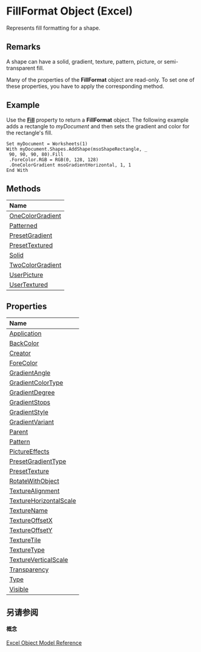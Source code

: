 
# FillFormat Object (Excel)

Represents fill formatting for a shape.


## Remarks

 A shape can have a solid, gradient, texture, pattern, picture, or semi-transparent fill.

Many of the properties of the  **FillFormat** object are read-only. To set one of these properties, you have to apply the corresponding method.


## Example

Use the  **[Fill](b533b463-51c5-f59e-c3ba-cfe7512daa53.md)** property to return a **FillFormat** object. The following example adds a rectangle to _myDocument_ and then sets the gradient and color for the rectangle's fill.


```
Set myDocument = Worksheets(1) 
With myDocument.Shapes.AddShape(msoShapeRectangle, _ 
 90, 90, 90, 80).Fill 
 .ForeColor.RGB = RGB(0, 128, 128) 
 .OneColorGradient msoGradientHorizontal, 1, 1 
End With
```


## Methods



|**Name**|
|:-----|
|[OneColorGradient](dc44ddab-7aee-acd9-1008-1a9bbae13829.md)|
|[Patterned](661426fa-ede7-8f15-29ed-42c283e50799.md)|
|[PresetGradient](0bcebb14-7f39-d20c-6701-76355c212f99.md)|
|[PresetTextured](44661e53-9aee-7abd-6a6e-b6cb0a97ee2d.md)|
|[Solid](5db7e000-7449-6bbc-192f-8b718ccffac6.md)|
|[TwoColorGradient](52b66d42-3489-365a-7c9e-368c27f45488.md)|
|[UserPicture](2096768a-7836-8445-c959-73cf3672fd32.md)|
|[UserTextured](8c8e7569-50e9-fec5-9c0e-195b26f9394c.md)|

## Properties



|**Name**|
|:-----|
|[Application](845678ab-b55a-9d69-2d18-64b085d221f8.md)|
|[BackColor](2837c06d-5297-4de8-5e81-18515e3d321e.md)|
|[Creator](f4e02d6c-49b7-d837-c090-096975d8efb1.md)|
|[ForeColor](e5ee9372-6737-e9aa-4d74-24991ae2007e.md)|
|[GradientAngle](cc2b2d08-1411-f79f-806c-5f832a1ce715.md)|
|[GradientColorType](f8652224-753c-5491-a190-5f50d3736be1.md)|
|[GradientDegree](46529845-6ee0-def7-8dac-bb459d6ed2f0.md)|
|[GradientStops](c7b3b8b5-f15c-4479-357d-71bbeed4c6e4.md)|
|[GradientStyle](f5c5da88-ee2a-5d1b-eb00-c85134c8f36b.md)|
|[GradientVariant](00b43056-7d7e-4d5a-edb0-535062fda776.md)|
|[Parent](6398c299-776a-3b69-7131-74ed43c79723.md)|
|[Pattern](051e17ce-accd-13f4-edca-9860bc78197b.md)|
|[PictureEffects](bb5e8d9d-a878-c8c4-b198-ef7269f837f0.md)|
|[PresetGradientType](e9cb1ba6-9c40-3fef-7014-68069be4da1f.md)|
|[PresetTexture](3ed8dc1b-f816-ece8-6238-44d5d8f51378.md)|
|[RotateWithObject](6bdd58ab-2e71-1e82-bb45-e98c77e9229b.md)|
|[TextureAlignment](a22b4256-15fd-5650-3e42-c6b0ecb10776.md)|
|[TextureHorizontalScale](3203bf4e-1829-718d-cc7a-c80429fd4875.md)|
|[TextureName](9ef98f75-6407-010c-5c8f-44f3d236c04f.md)|
|[TextureOffsetX](c2f8f9d1-815c-cadc-e21b-041cb0eeea3c.md)|
|[TextureOffsetY](dd8346ac-2f22-9240-d9b8-214c7eb47bff.md)|
|[TextureTile](581322d3-0e54-c214-2f95-dc95e9961fab.md)|
|[TextureType](9a39c34e-c19c-5539-b5ac-b624fe71e2e9.md)|
|[TextureVerticalScale](270d5d58-bf3d-033f-bdcb-30a5080bf9c7.md)|
|[Transparency](60d34c04-09ac-03f7-9144-c4e165ee0511.md)|
|[Type](6542e486-e461-7b1d-fb2c-213bae93b279.md)|
|[Visible](fbe348c5-18a9-4a67-096a-6e6d9f6253c8.md)|

## 另请参阅


#### 概念


[Excel Object Model Reference](11ea8598-8a20-92d5-f98b-0da04263bf2c.md)